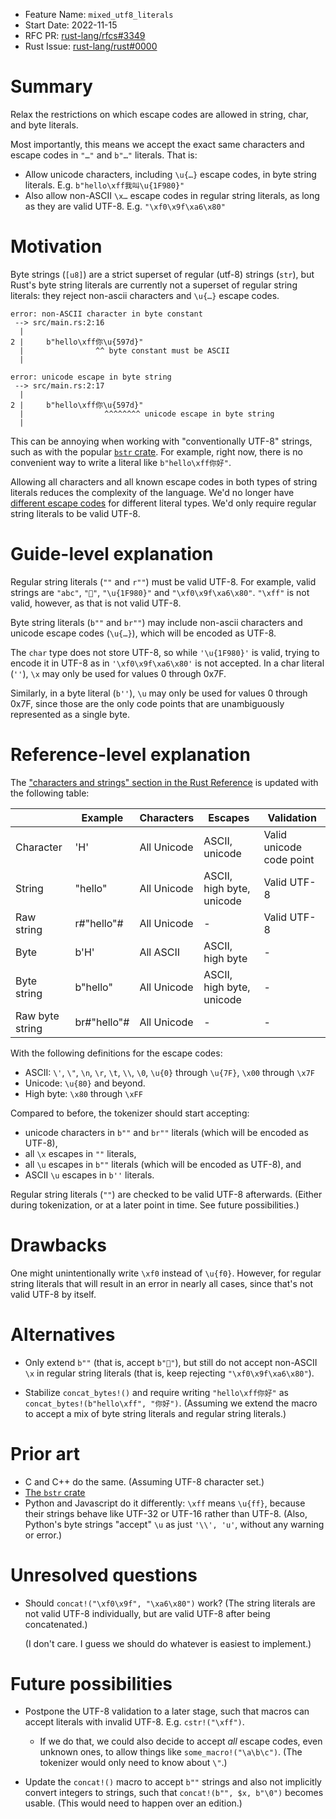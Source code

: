 - Feature Name: `mixed_utf8_literals`
- Start Date: 2022-11-15
- RFC PR: [rust-lang/rfcs#3349](https://github.com/rust-lang/rfcs/pull/3349)
- Rust Issue: [rust-lang/rust#0000](https://github.com/rust-lang/rust/issues/0000)

# Summary
[summary]: #summary

Relax the restrictions on which escape codes are allowed in string, char, and byte literals.

Most importantly, this means we accept the exact same characters and escape codes in `"…"` and `b"…"` literals. That is:

- Allow unicode characters, including `\u{…}` escape codes, in byte string literals. E.g. `b"hello\xff我叫\u{1F980}"`
- Also allow non-ASCII `\x…` escape codes in regular string literals, as long as they are valid UTF-8. E.g. `"\xf0\x9f\xa6\x80"`

# Motivation
[motivation]: #motivation

Byte strings (`[u8]`) are a strict superset of regular (utf-8) strings (`str`),
but Rust's byte string literals are currently not a superset of regular string literals:
they reject non-ascii characters and `\u{…}` escape codes.

```
error: non-ASCII character in byte constant
 --> src/main.rs:2:16
  |
2 |     b"hello\xff你\u{597d}"
  |                ^^ byte constant must be ASCII
  |

error: unicode escape in byte string
 --> src/main.rs:2:17
  |
2 |     b"hello\xff你\u{597d}"
  |                  ^^^^^^^^ unicode escape in byte string
  |
```

This can be annoying when working with "conventionally UTF-8" strings, such as with the popular [`bstr` crate](https://docs.rs/bstr/latest/bstr/).
For example, right now, there is no convenient way to write a literal like `b"hello\xff你好"`.

Allowing all characters and all known escape codes in both types of string literals reduces the complexity of the language.
We'd no longer have [different escape codes](https://doc.rust-lang.org/reference/tokens.html#characters-and-strings)
for different literal types. We'd only require regular string literals to be valid UTF-8.

# Guide-level explanation
[guide-level-explanation]: #guide-level-explanation

Regular string literals (`""` and `r""`) must be valid UTF-8.
For example, valid strings are `"abc"`, `"🦀"`, `"\u{1F980}"` and `"\xf0\x9f\xa6\x80"`.
`"\xff"` is not valid, however, as that is not valid UTF-8.

Byte string literals (`b""` and `br""`) may include non-ascii characters and unicode escape codes (`\u{…}`), which will be encoded as UTF-8.

The `char` type does not store UTF-8, so while `'\u{1F980}'` is valid, trying to encode it in UTF-8 as in `'\xf0\x9f\xa6\x80'` is not accepted.
In a char literal (`''`), `\x` may only be used for values 0 through 0x7F.

Similarly, in a byte literal (`b''`), `\u` may only be used for values 0 through 0x7F, since those are the only code points that are unambiguously represented as a single byte.

# Reference-level explanation
[reference-level-explanation]: #reference-level-explanation

The ["characters and strings" section in the Rust Reference](https://doc.rust-lang.org/reference/tokens.html#characters-and-strings)
is updated with the following table:

|                 | Example     | Characters  | Escapes                   | Validation               |
|-----------------|-------------|-------------|---------------------------|--------------------------|
| Character       | 'H'         | All Unicode | ASCII, unicode            | Valid unicode code point |
| String          | "hello"     | All Unicode | ASCII, high byte, unicode | Valid UTF-8              |
| Raw string      | r#"hello"#  | All Unicode | -                         | Valid UTF-8              |
| Byte            | b'H'        | All ASCII   | ASCII, high byte          | -                        |
| Byte string     | b"hello"    | All Unicode | ASCII, high byte, unicode | -                        |
| Raw byte string | br#"hello"# | All Unicode | -                         | -                        |

With the following definitions for the escape codes:

- ASCII: `\'`, `\"`, `\n`, `\r`, `\t`, `\\`, `\0`, `\u{0}` through `\u{7F}`, `\x00` through `\x7F`
- Unicode: `\u{80}` and beyond.
- High byte: `\x80` through `\xFF`

Compared to before, the tokenizer should start accepting:
- unicode characters in `b""` and `br""` literals (which will be encoded as UTF-8),
- all `\x` escapes in `""` literals,
- all `\u` escapes in `b""` literals (which will be encoded as UTF-8), and
- ASCII `\u` escapes in `b''` literals.

Regular string literals (`""`) are checked to be valid UTF-8 afterwards.
(Either during tokenization, or at a later point in time. See future possibilities.)

# Drawbacks
[drawbacks]: #drawbacks

One might unintentionally write `\xf0` instead of `\u{f0}`.
However, for regular string literals that will result in an error in nearly all cases, since that's not valid UTF-8 by itself.

# Alternatives
[alternatives]: #alternatives

- Only extend `b""` (that is, accept `b"🦀"`), but still do not accept non-ASCII `\x` in regular string literals (that is, keep rejecting `"\xf0\x9f\xa6\x80"`).

- Stabilize `concat_bytes!()` and require writing `"hello\xff你好"` as `concat_bytes!(b"hello\xff", "你好")`.
  (Assuming we extend the macro to accept a mix of byte string literals and regular string literals.)

# Prior art
[prior-art]: #prior-art

- C and C++ do the same. (Assuming UTF-8 character set.)
- [The `bstr` crate](https://docs.rs/bstr/latest/bstr/)
- Python and Javascript do it differently: `\xff` means `\u{ff}`, because their strings behave like UTF-32 or UTF-16 rather than UTF-8.
  (Also, Python's byte strings "accept" `\u` as just `'\\', 'u'`, without any warning or error.)

# Unresolved questions
[unresolved-questions]: #unresolved-questions

- Should `concat!("\xf0\x9f", "\xa6\x80")` work? (The string literals are not valid UTF-8 individually, but are valid UTF-8 after being concatenated.)

  (I don't care. I guess we should do whatever is easiest to implement.)

# Future possibilities
[future-possibilities]: #future-possibilities

- Postpone the UTF-8 validation to a later stage, such that macros can accept literals with invalid UTF-8. E.g. `cstr!("\xff")`.

  - If we do that, we could also decide to accept _all_ escape codes, even unknown ones, to allow things like `some_macro!("\a\b\c")`.
    (The tokenizer would only need to know about `\"`.)

- Update the `concat!()` macro to accept `b""` strings and also not implicitly convert integers to strings, such that `concat!(b"", $x, b"\0")` becomes usable.
  (This would need to happen over an edition.)
